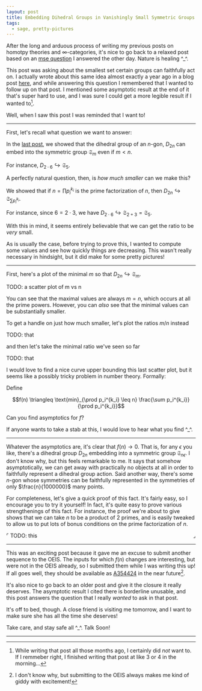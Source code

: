 ```yaml
---
layout: post
title: Embedding Dihedral Groups in Vanishingly Small Symmetric Groups
tags:
  - sage, pretty-pictures
---
```


After the long and arduous process of writing my previous posts on
homotpy theories and $\infty$-categories, it's nice to go back to a
relaxed post based on an [mse question][1] I answered the other day.
Nature is healing ^_^. 

This post was asking about the smallest set certain groups can faithfully
act on. I actually wrote about this same idea almost exactly a year ago
in a blog post [here][2], and while answering this question I remembered 
that I wanted to follow up on that post. I mentioned some asymptotic result
at the end of it that's super hard to use, 
and I was sure I could get a more legible result if I wanted to[^1].

Well, when I saw this post I was reminded that I want to!

---

First, let's recall what question we want to answer:

In the [last post][2], we showed that the dihedral group of an $n$-gon,
$D_{2n}$ can embed into the symmetric group $\mathfrak{S}_m$ even if $m \lt n$.

For instance, $D_{2 \cdot 6} \hookrightarrow \mathfrak{S}_5$.

A perfectly natural question, then, is _how much smaller_ can we make this?

We showed that if $n = \prod p_i^{k_i}$ is the prime factorization of $n$,
then $D_{2n} \hookrightarrow \mathfrak{S}_{\sum p_i^{k_i}}$. 

For instance, since $6 = 2 \cdot 3$, we have 
$D_{2 \cdot 6} \hookrightarrow \mathfrak{S}_{2+3} = \mathfrak{S}_5$.

With this in mind, it seems entirely believable that we can get the ratio to
be _very_ small.

As is usually the case, before trying to prove this, I wanted to compute 
some values and see how quickly things are decreasing. This wasn't really 
necessary in hindsight, but it did make for some pretty pictures!

---

First, here's a plot of the minimal $m$ so that $D_{2n} \hookrightarrow \mathfrak{S}_m$.

TODO: a scatter plot of m vs n

You can see that the maximal values are always $m=n$, which occurs at all the
prime powers. However, you can _also_ see that the minimal values can be 
substantially smaller.

To get a handle on just how much smaller, let's plot the ratios $m/n$ instead

TODO: that

and then let's take the minimal ratio we've seen so far

TODO: that

I would love to find a nice curve upper bounding this last scatter plot,
but it seems like a possibly tricky problem in number theory. Formally:

<div class=boxed markdown=1>
Define

$$f(n) \triangleq \text{min}_{\prod p_i^{k_i} \leq n} \frac{\sum p_i^{k_i}}{\prod p_i^{k_i}}$$

Can you find asymptotics for $f$?
</div>

If anyone wants to take a stab at this, I would love to hear what you find ^_^.

---

Whatever the asymptotics are, it's clear that $f(n) \to 0$. That is,
for any $\epsilon$ you like, there's a dihedral group $D_{2n}$ embedding into
a symmetric group $\mathfrak{S}_{n \epsilon}$. I don't know why, but this 
feels remarkable to me. It says that somehow asymptotically, we can get away
with practically no objects at all in order to faithfully represent a dihedral
group action. Said another way, there's some $n$-gon whose symmetries can be
faithfully represented in the symmetries of only $\frac{n}{1000000}$ many points.


For completeness, let's give a quick proof of this fact. It's fairly easy, 
so I encourage you to try it yourself! In fact, it's quite easy to prove
various strengthenings of this fact. For instance, the proof we're about 
to give shows that we can take $n$ to be a product of $2$ primes, and is
easily tweaked to allow us to put lots of bonus conditions on the prime
factorization of $n$.

$\ulcorner$
TODO: this
<span style="float:right">$\lrcorner$</span>

---

This was an exciting post because it gave me an excuse to submit another
sequence to the OEIS. The inputs for which $f(n)$ changes are 
interesting, but were not in the OEIS already, so I submitted them 
while I was writing this up! If all goes well, they should be available as 
[A354424][3] in the near future[^2]. 

It's also nice to go back to an older post and give it the closure it really
deserves. The asymptotic result I cited there is borderline unusable, and
this post answers the question that I really _wanted_ to ask in that post.

It's off to bed, though. A close friend is visiting me tomorrow, and I want to make 
sure she has all the time she deserves!

Take care, and stay safe all ^_^. Talk Soon!

---

[^1]:
    While writing that post all those months ago, I certainly did _not_ 
    want to. If I remmeber right, I finished writing that post at like
    3 or 4 in the morning...

[^2]:
    I don't know why, but submitting to the OEIS always makes me kind of
    giddy with excitement!

[1]: https://math.stackexchange.com/questions/4491025/the-smallest-number-for-faithful-operation/4491030#4491030
[2]: /2021/08/16/embedding-dihedral-groups-efficiently.html
[3]: https://oeis.org/A354424
